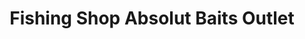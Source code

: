 ---
title: "Fishing Shop Absolut Baits Outlet"
url: /caspe/fishing-shop-absolut-baits-outlet/
shop: Angeln
---
